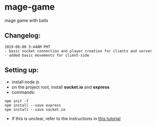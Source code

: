 # mage-game
mage game with balls

## Changelog: 
```
2019-08-08 3:44AM PHT
- basic socket connection and player creation for clients and server
- added basic movements for client-side
```
## Setting up:
- install node js
- on the project root, install **socket.io** and **express**
- commands:
```
npm init -f
npm install --save express
npm install --save socket.io
```
- If this is unclear, refer to the instructions in [this tutorial](https://gamedevacademy.org/create-a-basic-multiplayer-game-in-phaser-3-with-socket-io-part-1/)
